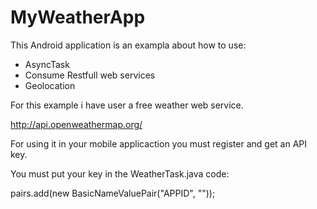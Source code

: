 MyWeatherApp
============

This Android application is an exampla about how to use:

- AsyncTask
- Consume Restfull web services
- Geolocation

For this example i have user a free weather web service.

http://api.openweathermap.org/

For using it in your mobile applicaction you must register and get an API key.

You must put your key in the WeatherTask.java code:

pairs.add(new BasicNameValuePair("APPID",   "<PUT YOUR API KEY HERE>"));
	
	 
